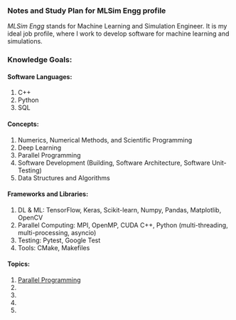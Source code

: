 ### Notes and Study Plan for MLSim Engg profile

_MLSim Engg_ stands for Machine Learning and Simulation Engineer. It is my ideal job profile, where I work to develop software for machine learning and simulations.

### Knowledge Goals:

#### Software Languages:
1. C++
2. Python
3. SQL

#### Concepts:
1. Numerics, Numerical Methods, and Scientific Programming
2. Deep Learning
3. Parallel Programming
4. Software Development (Building, Software Architecture, Software Unit-Testing)
5. Data Structures and Algorithms

#### Frameworks and Libraries:
1. DL & ML: TensorFlow, Keras, Scikit-learn, Numpy, Pandas, Matplotlib, OpenCV
2. Parallel Computing: MPI, OpenMP, CUDA C++, Python (multi-threading, multi-processing, asyncio)
3. Testing: Pytest, Google Test
4. Tools: CMake, Makefiles


#### Topics:
1. [Parallel Programming](parallel_programming/)
2. []()
3. []()
4. []()
5. []()
